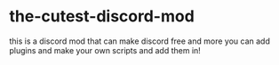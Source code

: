 # the-cutest-discord-mod
this is a discord mod that can make discord free and more you can add plugins and make your own scripts and add them in!
